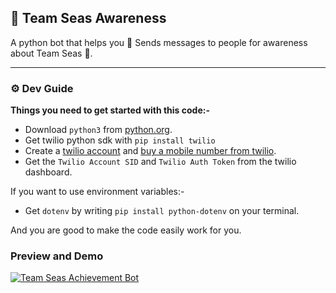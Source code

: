 ## 🌊  Team Seas Awareness
A python bot that helps you 💬 Sends messages to people for awareness about Team Seas 🌊.

<hr>

### ⚙️ Dev Guide
**Things you need to get started with this code:-**
* Download `python3` from [python.org](https://www.python.org/downloads/).
* Get twilio python sdk with `pip install twilio`
* Create a [twilio account](https://twilio.com) and [buy a mobile number from twilio](https://www.twilio.com/docs/phone-numbers).
* Get the `Twilio Account SID` and `Twilio Auth Token` from the twilio dashboard.

If you want to use environment variables:-
* Get `dotenv` by writing `pip install python-dotenv` on your terminal.

And you are good to make the code easily work for you.

### Preview and Demo
[![Team Seas Achievement Bot](https://i.ibb.co/7RS5J4h/Screenshot-2022-01-10-at-2-29-32-PM.png)](https://youtu.be/v_My9s7opRU)
